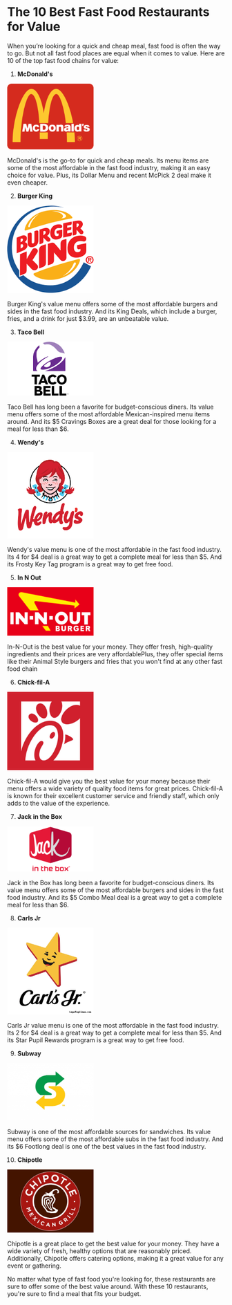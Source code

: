 # The 10 Best Fast Food Restaurants for Value

When you’re looking for a quick and cheap meal, fast food is often the way to go. But not all fast food places are equal when it comes to value. Here are 10 of the top fast food chains for value:

1. **McDonald's**

<img src="/images/mcdonalds-logo.png" width="200px" />

McDonald's is the go-to for quick and cheap meals. Its menu items are some of the most affordable in the fast food industry, making it an easy choice for value. Plus, its Dollar Menu and recent McPick 2 deal make it even cheaper.

2. **Burger King**

<img src="/images/burger-king-logo.png" width="200px" />

Burger King's value menu offers some of the most affordable burgers and sides in the fast food industry. And its King Deals, which include a burger, fries, and a drink for just $3.99, are an unbeatable value.

3. **Taco Bell**

<img src="/images/taco-bell-logo.png" width="200px" />

Taco Bell has long been a favorite for budget-conscious diners. Its value menu offers some of the most affordable Mexican-inspired menu items around. And its $5 Cravings Boxes are a great deal for those looking for a meal for less than $6.

4. **Wendy's**

<img src="/images/wendys-logo.png" width="200px" />

Wendy's value menu is one of the most affordable in the fast food industry. Its 4 for $4 deal is a great way to get a complete meal for less than $5. And its Frosty Key Tag program is a great way to get free food.

5. **In N Out**

<img src="/images/in-n-out-logo.jpg" width="200px" />

In-N-Out is the best value for your money. They offer fresh, high-quality ingredients and their prices are very affordablePlus, they offer special items like their Animal Style burgers and fries that you won't find at any other fast food chain

6. **Chick-fil-A**

<img src="/images/chick-fil-a-logo.jpeg" width="200px" />

Chick-fil-A would give you the best value for your money because their menu offers a wide variety of quality food items for great prices. Chick-fil-A is known for their excellent customer service and friendly staff, which only adds to the value of the experience.

7. **Jack in the Box**

<img src="/images/jack-in-the-box-logo.jpeg" width="200px" />

Jack in the Box has long been a favorite for budget-conscious diners. Its value menu offers some of the most affordable burgers and sides in the fast food industry. And its $5 Combo Meal deal is a great way to get a complete meal for less than $6.

8. **Carls Jr**

<img src="/images/carls-jr-logo.webp" width="200px" />

Carls Jr value menu is one of the most affordable in the fast food industry. Its 2 for $4 deal is a great way to get a complete meal for less than $5. And its Star Pupil Rewards program is a great way to get free food.

9. **Subway**

<img src="/images/subway-logo.jpeg" width="200px" />

Subway is one of the most affordable sources for sandwiches. Its value menu offers some of the most affordable subs in the fast food industry. And its $6 Footlong deal is one of the best values in the fast food industry.

10. **Chipotle**

<img src="/images/chipotle-logo.jpeg" width="200px" />

Chipotle is a great place to get the best value for your money. They have a wide variety of fresh, healthy options that are reasonably priced. Additionally, Chipotle offers catering options, making it a great value for any event or gathering.

No matter what type of fast food you're looking for, these restaurants are sure to offer some of the best value around. With these 10 restaurants, you're sure to find a meal that fits your budget.